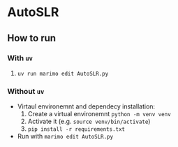 # AutoSLR

## How to run

### With `uv`
1. `uv run marimo edit AutoSLR.py`

### Without `uv`
- Virtaul environemnt and dependecy installation:
  1. Create a virtual environemnt `python -m venv venv`
  2. Activate it (e.g. `source venv/bin/activate`)
  3. `pip install -r requirements.txt`
- Run with `marimo edit AutoSLR.py`

